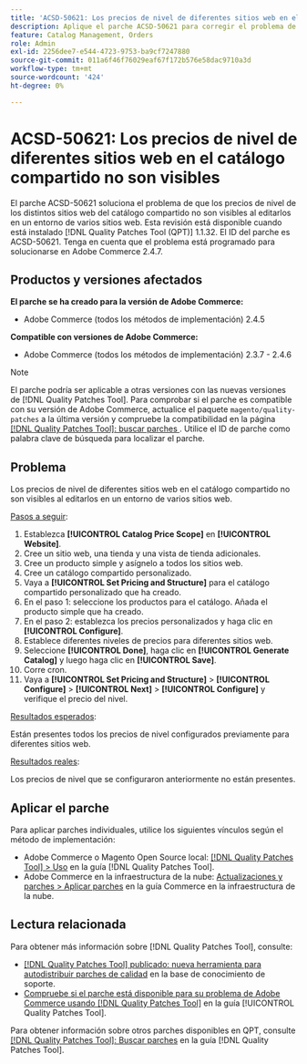 ```yaml
---
title: 'ACSD-50621: Los precios de nivel de diferentes sitios web en el catálogo compartido no son visibles'
description: Aplique el parche ACSD-50621 para corregir el problema de Adobe Commerce en el que los precios de nivel de diferentes sitios web en el catálogo compartido no son visibles al editarlos en un entorno de varios sitios web.
feature: Catalog Management, Orders
role: Admin
exl-id: 2256dee7-e544-4723-9753-ba9cf7247880
source-git-commit: 011a6f46f76029eaf67f172b576e58dac9710a3d
workflow-type: tm+mt
source-wordcount: '424'
ht-degree: 0%

---
```


# ACSD-50621: Los precios de nivel de diferentes sitios web en el catálogo compartido no son visibles

El parche ACSD-50621 soluciona el problema de que los precios de nivel de los distintos sitios web del catálogo compartido no son visibles al editarlos en un entorno de varios sitios web. Esta revisión está disponible cuando está instalado [!DNL Quality Patches Tool (QPT)] 1.1.32. El ID del parche es ACSD-50621. Tenga en cuenta que el problema está programado para solucionarse en Adobe Commerce 2.4.7.

## Productos y versiones afectados

**El parche se ha creado para la versión de Adobe Commerce:**

* Adobe Commerce (todos los métodos de implementación) 2.4.5

**Compatible con versiones de Adobe Commerce:**

* Adobe Commerce (todos los métodos de implementación) 2.3.7 - 2.4.6

>[!NOTE]
>
>El parche podría ser aplicable a otras versiones con las nuevas versiones de [!DNL Quality Patches Tool]. Para comprobar si el parche es compatible con su versión de Adobe Commerce, actualice el paquete `magento/quality-patches` a la última versión y compruebe la compatibilidad en la página [[!DNL Quality Patches Tool]: buscar parches ](https://experienceleague.adobe.com/tools/commerce-quality-patches/index.html?lang=es). Utilice el ID de parche como palabra clave de búsqueda para localizar el parche.

## Problema

Los precios de nivel de diferentes sitios web en el catálogo compartido no son visibles al editarlos en un entorno de varios sitios web.

<u>Pasos a seguir</u>:

1. Establezca **[!UICONTROL Catalog Price Scope]** en **[!UICONTROL Website]**.
1. Cree un sitio web, una tienda y una vista de tienda adicionales.
1. Cree un producto simple y asígnelo a todos los sitios web.
1. Cree un catálogo compartido personalizado.
1. Vaya a **[!UICONTROL Set Pricing and Structure]** para el catálogo compartido personalizado que ha creado.
1. En el paso 1: seleccione los productos para el catálogo. Añada el producto simple que ha creado.
1. En el paso 2: establezca los precios personalizados y haga clic en **[!UICONTROL Configure]**.
1. Establece diferentes niveles de precios para diferentes sitios web.
1. Seleccione **[!UICONTROL Done]**, haga clic en **[!UICONTROL Generate Catalog]** y luego haga clic en **[!UICONTROL Save]**.
1. Corre cron.
1. Vaya a **[!UICONTROL Set Pricing and Structure]** > **[!UICONTROL Configure]** > **[!UICONTROL Next]** > **[!UICONTROL Configure]** y verifique el precio del nivel.

<u>Resultados esperados</u>:

Están presentes todos los precios de nivel configurados previamente para diferentes sitios web.

<u>Resultados reales</u>:

Los precios de nivel que se configuraron anteriormente no están presentes.

## Aplicar el parche

Para aplicar parches individuales, utilice los siguientes vínculos según el método de implementación:

* Adobe Commerce o Magento Open Source local: [[!DNL Quality Patches Tool] > Uso](/help/tools/quality-patches-tool/usage.md) en la guía [!DNL Quality Patches Tool].
* Adobe Commerce en la infraestructura de la nube: [Actualizaciones y parches > Aplicar parches](https://experienceleague.adobe.com/docs/commerce-cloud-service/user-guide/develop/upgrade/apply-patches.html?lang=es) en la guía Commerce en la infraestructura de la nube.

## Lectura relacionada

Para obtener más información sobre [!DNL Quality Patches Tool], consulte:

* [[!DNL Quality Patches Tool] publicado: nueva herramienta para autodistribuir parches de calidad](https://experienceleague.adobe.com/es/docs/commerce-operations/tools/quality-patches-tool/quality-patches-tool-to-self-serve-quality-patches) en la base de conocimiento de soporte.
* [Compruebe si el parche está disponible para su problema de Adobe Commerce usando [!DNL Quality Patches Tool]](/help/tools/quality-patches-tool/patches-available-in-qpt/check-patch-for-magento-issue-with-magento-quality-patches.md) en la guía [!UICONTROL Quality Patches Tool].


Para obtener información sobre otros parches disponibles en QPT, consulte [[!DNL Quality Patches Tool]: Buscar parches](https://experienceleague.adobe.com/tools/commerce-quality-patches/index.html?lang=es) en la guía [!DNL Quality Patches Tool].
